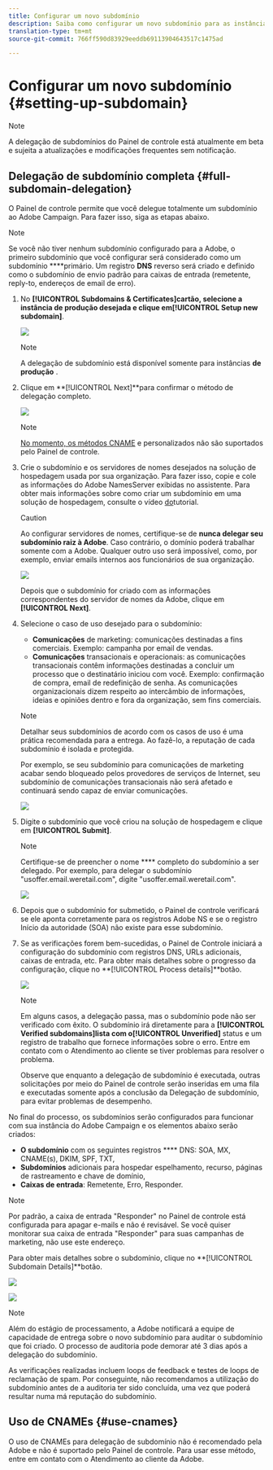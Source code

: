 ```yaml
---
title: Configurar um novo subdomínio
description: Saiba como configurar um novo subdomínio para as instâncias da sua campanha
translation-type: tm+mt
source-git-commit: 766ff590d83929eeddb69113904643517c1475ad

---
```



# Configurar um novo subdomínio {#setting-up-subdomain}

>[!NOTE]
>
>A delegação de subdomínios do Painel de controle está atualmente em beta e sujeita a atualizações e modificações frequentes sem notificação.

## Delegação de subdomínio completa {#full-subdomain-delegation}

O Painel de controle permite que você delegue totalmente um subdomínio ao Adobe Campaign. Para fazer isso, siga as etapas abaixo.

>[!NOTE]
>
>Se você não tiver nenhum subdomínio configurado para a Adobe, o primeiro subdomínio que você configurar será considerado como um subdomínio ****primário.
>Um registro **DNS** reverso será criado e definido como o subdomínio de envio padrão para caixas de entrada (remetente, reply-to, endereços de email de erro).

1. No **[!UICONTROL Subdomains & Certificates]**cartão, selecione a instância de produção desejada e clique em**[!UICONTROL Setup new subdomain]**.

   ![](assets/subdomain1.png)

   >[!NOTE]
   >
   >A delegação de subdomínio está disponível somente para instâncias **de produção** .

1. Clique em **[!UICONTROL Next]**para confirmar o método de delegação completo.

   ![](assets/subdomain3.png)

   >[!NOTE]
   >
   >[No momento, os métodos CNAME](#use-cnames) e personalizados não são suportados pelo Painel de controle.

1. Crie o subdomínio e os servidores de nomes desejados na solução de hospedagem usada por sua organização. Para fazer isso, copie e cole as informações do Adobe NamesServer exibidas no assistente. Para obter mais informações sobre como criar um subdomínio em uma solução de hospedagem, consulte o vídeo [do](https://video.tv.adobe.com/v/30175?captions=por_br)tutorial.

   >[!CAUTION]
   >
   >Ao configurar servidores de nomes, certifique-se de **nunca delegar seu subdomínio raiz à Adobe**. Caso contrário, o domínio poderá trabalhar somente com a Adobe. Qualquer outro uso será impossível, como, por exemplo, enviar emails internos aos funcionários de sua organização.

   ![](assets/subdomain4.png)

   Depois que o subdomínio for criado com as informações correspondentes do servidor de nomes da Adobe, clique em **[!UICONTROL Next]**.

1. Selecione o caso de uso desejado para o subdomínio:

   * **Comunicações** de marketing: comunicações destinadas a fins comerciais. Exemplo: campanha por email de vendas.
   * **Comunicações** transacionais e operacionais: as comunicações transacionais contêm informações destinadas a concluir um processo que o destinatário iniciou com você. Exemplo: confirmação de compra, email de redefinição de senha. As comunicações organizacionais dizem respeito ao intercâmbio de informações, ideias e opiniões dentro e fora da organização, sem fins comerciais.
   >[!NOTE]
   >
   >Detalhar seus subdomínios de acordo com os casos de uso é uma prática recomendada para a entrega. Ao fazê-lo, a reputação de cada subdomínio é isolada e protegida.
   >
   >Por exemplo, se seu subdomínio para comunicações de marketing acabar sendo bloqueado pelos provedores de serviços de Internet, seu subdomínio de comunicações transacionais não será afetado e continuará sendo capaz de enviar comunicações.

   ![](assets/subdomain5.png)

1. Digite o subdomínio que você criou na solução de hospedagem e clique em **[!UICONTROL Submit]**.

   >[!NOTE]
   >
   > Certifique-se de preencher o nome **** completo do subdomínio a ser delegado. Por exemplo, para delegar o subdomínio &quot;usoffer.email.weretail.com&quot;, digite &quot;usoffer.email.weretail.com&quot;.

   ![](assets/subdomain6.png)

1. Depois que o subdomínio for submetido, o Painel de controle verificará se ele aponta corretamente para os registros Adobe NS e se o registro Início da autoridade (SOA) não existe para esse subdomínio.

1. Se as verificações forem bem-sucedidas, o Painel de Controle iniciará a configuração do subdomínio com registros DNS, URLs adicionais, caixas de entrada, etc. Para obter mais detalhes sobre o progresso da configuração, clique no **[!UICONTROL Process details]**botão.

   ![](assets/subdomain7.png)

   >[!NOTE]
   >
   >Em alguns casos, a delegação passa, mas o subdomínio pode não ser verificado com êxito. O subdomínio irá diretamente para a **[!UICONTROL Verified subdomains]**lista com o**[!UICONTROL Unverified]** status e um registro de trabalho que fornece informações sobre o erro. Entre em contato com o Atendimento ao cliente se tiver problemas para resolver o problema.
   >
   >Observe que enquanto a delegação de subdomínio é executada, outras solicitações por meio do Painel de controle serão inseridas em uma fila e executadas somente após a conclusão da Delegação de subdomínio, para evitar problemas de desempenho.

No final do processo, os subdomínios serão configurados para funcionar com sua instância do Adobe Campaign e os elementos abaixo serão criados:

* **O subdomínio** com os seguintes registros **** DNS: SOA, MX, CNAME(s), DKIM, SPF, TXT,
* **Subdomínios** adicionais para hospedar espelhamento, recurso, páginas de rastreamento e chave de domínio,
* **Caixas de entrada**: Remetente, Erro, Responder.

>[!NOTE]
>
>Por padrão, a caixa de entrada &quot;Responder&quot; no Painel de controle está configurada para apagar e-mails e não é revisável. Se você quiser monitorar sua caixa de entrada &quot;Responder&quot; para suas campanhas de marketing, não use este endereço.


Para obter mais detalhes sobre o subdomínio, clique no **[!UICONTROL Subdomain Details]**botão.

![](assets/subdomain_details_general.png)

![](assets/subdomains_details_senderinfo.png)

>[!NOTE]
>
>Além do estágio de processamento, a Adobe notificará a equipe de capacidade de entrega sobre o novo subdomínio para auditar o subdomínio que foi criado. O processo de auditoria pode demorar até 3 dias após a delegação do subdomínio.
>
>As verificações realizadas incluem loops de feedback e testes de loops de reclamação de spam. Por conseguinte, não recomendamos a utilização do subdomínio antes de a auditoria ter sido concluída, uma vez que poderá resultar numa má reputação do subdomínio.

## Uso de CNAMEs {#use-cnames}

O uso de CNAMEs para delegação de subdomínio não é recomendado pela Adobe e não é suportado pelo Painel de controle. Para usar esse método, entre em contato com o Atendimento ao cliente da Adobe.
